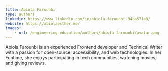 ```yaml
---
title: Abiola Farounbi
type: authors
linkedin: https://www.linkedin.com/in/abiola-farounbi-94ba571a0/
website: https://abiolaesther.me/
images: 
    - url: /engineering-education/authors/abiola-farounbi/avatar.png
---
```

Abiola Farounbi is an experienced Frontend developer and Technical Writer with a passion for open-source, accessibility, and web technologies. In her Funtime, she enjoys participating in tech communities, watching movies, and giving reviews.
